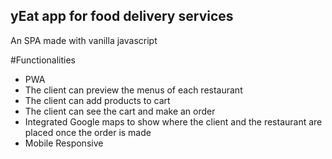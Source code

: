 ## yEat app for food delivery services
An SPA made with vanilla javascript

#Functionalities
 * PWA
 * The client can preview the menus of each restaurant
 * The client can add products to cart
 * The client can see the cart and make an order
 * Integrated Google maps to show where the client and the restaurant are placed once the order is made
 * Mobile Responsive

